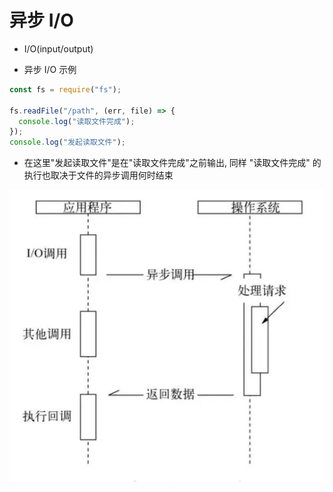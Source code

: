 # 异步 I/O

- I/O(input/output)

- 异步 I/O 示例

```js
const fs = require("fs");

fs.readFile("/path", (err, file) => {
  console.log("读取文件完成");
});
console.log("发起读取文件");
```

- 在这里"发起读取文件"是在"读取文件完成"之前输出, 同样 "读取文件完成" 的执行也取决于文件的异步调用何时结束

!['IO'](./images/IO.jpg)
